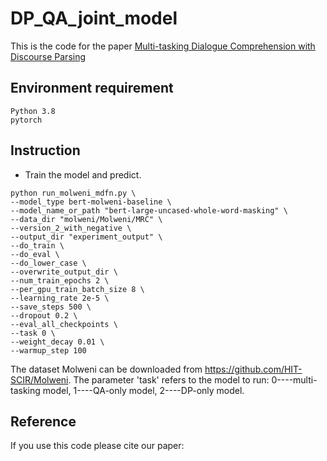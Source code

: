 # DP_QA_joint_model
This is the code for the paper [Multi-tasking Dialogue Comprehension with Discourse Parsing](https://arxiv.org/abs/2110.03269v1)

## Environment requirement
    Python 3.8
    pytorch

## Instruction
- Train the model and predict.
```
python run_molweni_mdfn.py \
--model_type bert-molweni-baseline \
--model_name_or_path "bert-large-uncased-whole-word-masking" \
--data_dir "molweni/Molweni/MRC" \
--version_2_with_negative \
--output_dir "experiment_output" \
--do_train \
--do_eval \
--do_lower_case \
--overwrite_output_dir \
--num_train_epochs 2 \
--per_gpu_train_batch_size 8 \
--learning_rate 2e-5 \
--save_steps 500 \
--dropout 0.2 \
--eval_all_checkpoints \
--task 0 \
--weight_decay 0.01 \
--warmup_step 100
```

The dataset Molweni can be downloaded from https://github.com/HIT-SCIR/Molweni. The parameter 'task' refers to the model to run: 0----multi-tasking model, 1----QA-only model, 2----DP-only model.

## Reference
If you use this code please cite our paper:
